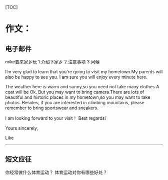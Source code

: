 [TOC]

# 作文：

## 电子邮件
mike要来家乡玩
1.介绍下家乡
2.注意事项
3.问候

I’m very glad to learn that you're going to visit my hometown.My parents will also be happy to see you. I am sure you will enjoy every minute here.

The weather here is warm and sunny,so you need not take many clothes.A coat will be Ok. But you may want to bring camera.There are lots of beautiful and historic places in my hometown,so you may want to take photos. Besides, if you are interested in climbing mountains, please remember to bring sportswear and sneakers.

I am looking forward to your visit！ Best regards!

Yours sincerely,

Like

---

## 短文应征
你经常做什么体育运动？
体育运动对你有哪些好处？